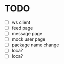 # TODO
- [ ] ws client
- [ ] feed page
- [ ] message page
- [ ] mock user page
- [ ] package name change
- [ ] loca?
- [ ] loca?